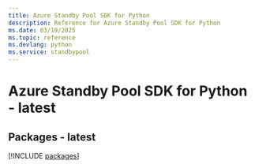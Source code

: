 ```yaml
---
title: Azure Standby Pool SDK for Python
description: Reference for Azure Standby Pool SDK for Python
ms.date: 03/19/2025
ms.topic: reference
ms.devlang: python
ms.service: standbypool
---
```

# Azure Standby Pool SDK for Python - latest
## Packages - latest
[!INCLUDE [packages](standby-pool-index.md)]